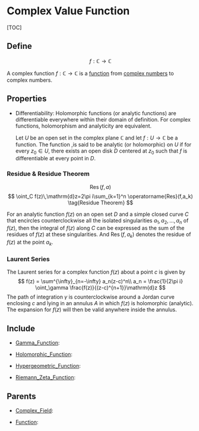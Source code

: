 # Complex Value Function

[TOC]

## Define

$$
f: \mathbb C \to \mathbb C
$$

A complex function $f: \mathbb C \to \mathbb C$ is a [function](./Function.md) from [complex numbers](./Complex_Field.md) to complex numbers.

## Properties

- Differentiability: Holomorphic functions (or analytic functions) are differentiable everywhere within their domain of definition. For complex functions, holomorphism and analyticity are equivalent. 

  Let $U$ be an open set in the complex plane $\mathbb C$ and let $f : U \to \mathbb C$ be a function. The function ,is said to be analytic (or holomorphic) on $U$ if for every $z_0 \in U$, there exists an open disk $D$ centered at $z_0$ such that $f$ is differentiable at every point in $D$.

### Residue & Residue Theorem
$$
\operatorname{Res}(f,a)  \tag{Residue}
$$
$$
\oint_C f(z)\,\mathrm{d}z=2\pi i\sum_{k=1}^n \operatorname{Res}(f,a_k)  \tag{Residue Theorem}
$$

For an analytic function $f(z)$ on an open set $D$ and a simple closed curve $C$ that encircles counterclockwise all the isolated singularities $a_1,a_2,\ldots,a_n$ of $f(z)$, then the integral of $f(z)$ along $C$ can be expressed as the sum of the residues of $f(z)$ at these singularities. And $\operatorname{Res}(f,a_k)$ denotes the residue of $f(z)$ at the point $a_k$.

### Laurent Series

The Laurent series for a complex function $f(z)$ about a point $c$ is given by
$$
f(z) = \sum^{\infty}_{n=-\infty} a_n(z-c)^n\\
a_n = \frac{1}{2\pi i} \oint_\gamma \frac{f(z)}{(z-c)^{n+1}}\mathrm{d}z
$$
The path of integration $\gamma$ is counterclockwise around a Jordan curve enclosing $c$ and lying in an annulus $A$ in which $f(z)$ is holomorphic (analytic). The expansion for $f(z)$ will then be valid anywhere inside the annulus.

## Include

- [Gamma_Function](./Gamma_Function.md): 

- [Holomorphic_Function](./Holomorphic_Function.md): 

- [Hypergeometric_Function](./Hypergeometric_Function.md): 

- [Riemann_Zeta_Function](./Riemann_Zeta_Function.md): 

## Parents

- [Complex_Field](./Complex_Field.md): 

- [Function](./Function.md): 

